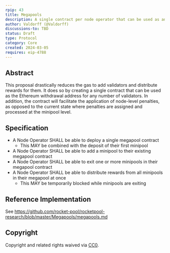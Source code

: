 ```yaml
---
rpip: 43
title: Megapools
description: A single contract per node operator that can be used as an ethereum withdrawal address for multiple validators
author: Valdorff (@Valdorff)
discussions-to: TBD
status: Draft
type: Protocol
category: Core
created: 2024-03-05
requires: eip-4788
---
```


## Abstract
This proposal drastically reduces the gas to add validators and distribute rewards for them. It does so by creating a single contract that can be used as the Ethereum withdrawal address for any number of validators. In addition, the contract will facilitate the application of node-level penalties, as opposed to the current state where penalties are assigned and processed at the minipool level.

## Specification
- A Node Operator SHALL be able to deploy a single megapool contract
    - This MAY be combined with the deposit of their first minipool
- A Node Operator SHALL be able to add a minipool to their existing megapool contract
- A Node Operator SHALL be able to exit one or more minipools in their megapool contract
- A Node Operator SHALL be able to distribute rewards from all minipools in their megapool at once
  - This MAY be temporarily blocked while minipools are exiting

## Reference Implementation
See <https://github.com/rocket-pool/rocketpool-research/blob/master/Megapools/megapools.md>

## Copyright
Copyright and related rights waived via [CC0](https://creativecommons.org/publicdomain/zero/1.0/).
